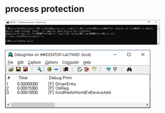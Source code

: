 # process protection

![driver_install.png](https://github.com/Frentree/python-for-pc/blob/main/process_protection/doc/driver_install.png?raw=true)


![driver_install_dbgview.png](https://github.com/Frentree/python-for-pc/blob/main/process_protection/doc/driver_install_dbgview.PNG?raw=true)

